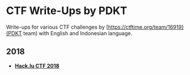 # CTF Write-Ups by PDKT

Write-ups for various CTF challenges by [https://ctftime.org/team/16919}(PDKT team) with English and Indonesian language.

## 2018

* [**Hack.lu CTF 2018**](hacklu2018)